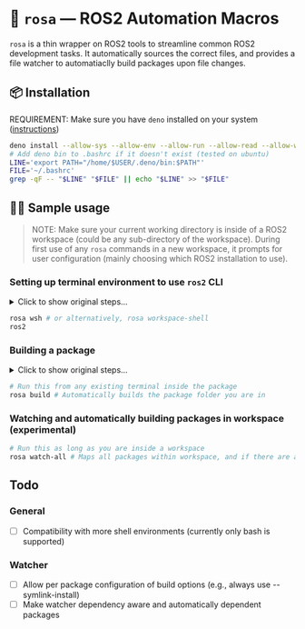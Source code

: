 # 🌹 `rosa` — ROS2 Automation Macros
`rosa` is a thin wrapper on ROS2 tools to streamline common ROS2 development tasks. It automatically sources the correct files, and provides a file watcher to automatiaclly build packages upon file changes.
## 📦 Installation
REQUIREMENT: Make sure you have `deno` installed on your system ([instructions](https://deno.land/manual/getting_started/installation))
```bash
deno install --allow-sys --allow-env --allow-run --allow-read --allow-write --unstable -f https://deno.land/x/rosa@v0.0.1d/rosa.ts
# Add deno bin to .bashrc if it doesn't exist (tested on ubuntu)
LINE='export PATH="/home/$USER/.deno/bin:$PATH"'
FILE='~/.bashrc'
grep -qF -- "$LINE" "$FILE" || echo "$LINE" >> "$FILE"
```
## 👨‍💻 Sample usage
> NOTE: Make sure your current working directory is inside of a ROS2 workspace (could be any sub-directory of the workspace). During first use of any `rosa` commands in a new workspace, it prompts for user configuration (mainly choosing which ROS2 installation to use).

### Setting up terminal environment to use `ros2` CLI
<details>
  <summary>Click to show original steps...</summary>
  
  ```bash
  source /opt/ros/<distribution>/setup.sh
  source ../../install/setup.sh
  ros2
  ```
</details>

```bash
rosa wsh # or alternatively, rosa workspace-shell
ros2
```

### Building a package
<details>
  <summary>Click to show original steps...</summary>
  
  ```bash
  # Open a new terminal
  source /opt/ros/<distribution>/setup.sh
  cd ../../ # (cd'ing to workspace root)
  colcon build --packages-select <package name>
  ```
</details>

```bash
# Run this from any existing terminal inside the package
rosa build # Automatically builds the package folder you are in
```

### Watching and automatically building packages in workspace (experimental)
```bash
# Run this as long as you are inside a workspace
rosa watch-all # Maps all packages within workspace, and if there are any files changes, the package is rebuilt.
```
## Todo
### General
- [ ] Compatibility with more shell environments (currently only bash is supported)
### Watcher
- [ ] Allow per package configuration of build options (e.g., always use --symlink-install)
- [ ] Make watcher dependency aware and automatically dependent packages

